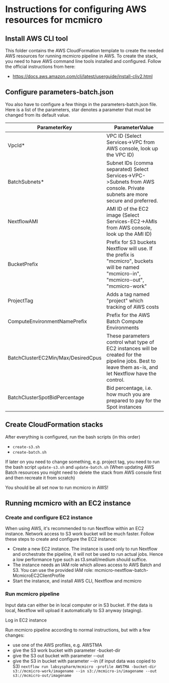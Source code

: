 # Instructions for configuring AWS resources for mcmicro

## Install AWS CLI tool
This folder contains the AWS CloudFormation template to create the needed AWS resources for running mcmicro pipeline in AWS. To create the stack, you need to have AWS command line tools installed and configured. Follow the official instructions from here:
- https://docs.aws.amazon.com/cli/latest/userguide/install-cliv2.html

## Configure parameters-batch.json
You also have to configure a few things in the parameters-batch.json file. Here is a list of the parameters, star denotes a parameter that must be changed from its default value.

| ParameterKey | ParameterValue |
| ------------ | -------------- |
| VpcId*        | VPC ID (Select Services->VPC from AWS console, look up the VPC ID) |
| BatchSubnets* | Subnet IDs (comma separated) Select Services->VPC->Subnets from AWS console. Private subnets are more secure and preferred. |
| NextflowAMI  | AMI ID of the EC2 image (Select Services-EC2->AMIs from AWS console, look up the AMI ID) |
| BucketPrefix | Prefix for S3 buckets Nextflow will use. If the prefix is "mcmicro", buckets will be named "mcmicro-in", "mcmicro-out", "mcmicro-work" |
| ProjectTag | Adds a tag named "project" which tracking of AWS costs |
| ComputeEnvironmentNamePrefix | Prefix for the AWS Batch Compute Environments |
| BatchClusterEC2Min/Max/DesiredCpus | These parameters control what type of EC2 instances will be created for the pipeline jobs. Best to leave them as-is, and let Nextflow have the control. |
| BatchClusterSpotBidPercentage | Bid percentage, i.e. how much you are prepared to pay for the Spot instances |

## Create CloudFormation stacks
After everything is configured, run the bash scripts (in this order)
- `create-s3.sh`
- `create-batch.sh`

If later on you need to change something, e.g. project tag, you need to run the bash script `update-s3.sh` and `update-batch.sh` 
(When updating AWS Batch resources you might need to delete the stack from AWS console first and then recreate it from scratch)

You should be all set now to run mcmicro in AWS!

## Running mcmicro with an EC2 instance

### Create and configure EC2 instance
When using AWS, it's recommended to run Nextflow within an EC2 instance. Network access to S3 work bucket will be much faster. Follow these steps to create and configure the EC2 instance:
- Create a new EC2 instance. The instance is used only to run Nextflow and orchestrate the pipeline, it will not be used to run actual jobs. Hence a low performance type such as t3.small/medium should suffice.
- The instance needs an IAM role which allows access to AWS Batch and S3. You can use the provided IAM role: mcmicro-nextflow-batch-McmicroEC2ClientProfile
- Start the instance, and install AWS CLI, Nextflow and mcmicro

### Run mcmicro pipeline
Input data can either be in local computer or in S3 bucket. If the data is local, Nextflow will
upload it automatically to S3 anyway (staging).

Log in EC2 instance

Run mcmicro pipeline according to normal instructions, but with a few changes:
- use one of the AWS profiles, e.g. AWSTMA
- give the S3 work bucket with parameter -bucket-dir
- give the S3 out bucket with parameter --out
- give the S3 in bucket with parameter --in (if input data was copied to S3)
`nextflow run labsyspharm/mcmicro -profile AWSTMA -bucket-dir s3://mcmicro-work/imagename --in s3://mcmicro-in/imagename --out s3://mcmicro-out/imagename`

